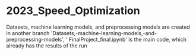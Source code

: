 # 2023_Speed_Optimization
Datasets, machine learning models, and preprocessing models are created in another branch 'Datasets,-machine-learning-models,-and-preprocessing-models', ' FinalProject_final.ipynb' is the main code, which already has the results of the run
